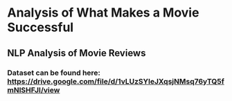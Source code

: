 # Analysis of What Makes a Movie Successful
 


## NLP Analysis of Movie Reviews

### Dataset can be found here: https://drive.google.com/file/d/1vLUzSYleJXqsjNMsq76yTQ5fmNlSHFJI/view

